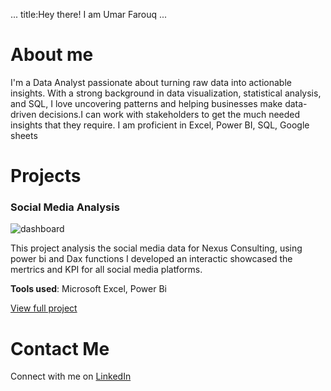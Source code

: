 ...
title:Hey there! I am Umar Farouq
...

# About me
I'm a Data Analyst passionate about turning raw data into actionable insights. With a strong background in data visualization, statistical analysis, and SQL, I love uncovering patterns and helping businesses make data-driven decisions.I can work with stakeholders to get the much needed insights that they require. I am proficient in Excel, Power BI, SQL, Google sheets

# Projects

### Social Media Analysis
![dashboard](assets/SM_Dashboard)

This project analysis the social media data for Nexus Consulting, using power bi and Dax functions I developed an interactic showcased the mertrics and KPI for all social media platforms.

**Tools used**: Microsoft Excel, Power Bi

[View full project](https://github.com/Umarola/social-media-analysis)

# Contact Me
Connect with me on [LinkedIn](https://www.linkedin.com/in/farouq-umar-1600a01b5/)
